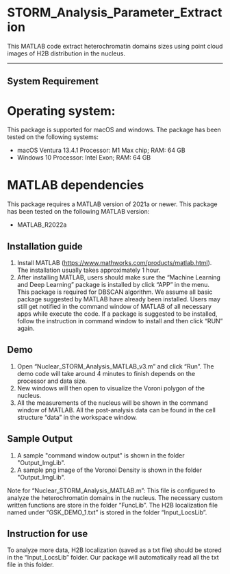 # STORM_Analysis_Parameter_Extraction

This MATLAB code extract heterochromatin domains sizes using point cloud images of H2B distribution in the nucleus. 

------------------------------------------------------------------------------
## System Requirement
# Operating system:
This package is supported for macOS and windows. The package has been tested on the following systems:
- macOS Ventura 13.4.1 Processor: M1 Max chip; RAM: 64 GB
- Windows 10 Processor: Intel Exon; RAM: 64 GB


# MATLAB dependencies
This package requires a MATLAB version of 2021a or newer. This package has been tested on the following MATLAB version:
- MATLAB_R2022a


## Installation guide
1. Install MATLAB (https://www.mathworks.com/products/matlab.html). The installation usually takes approximately 1 hour.
2. After installing MATLAB, users should make sure the “Machine Learning and Deep Learning” package is installed by click “APP” in the menu. This package is required for DBSCAN algorithm. We assume all basic package suggested by MATLAB have already been installed. Users may still get notified in the command window of MATLAB of all necessary apps while execute the code. If a package is suggested to be installed, follow the instruction in command window to install and then click “RUN” again.

## Demo
1. Open “Nuclear_STORM_Analysis_MATLAB_v3.m” and click “Run”. The demo code will take around 4 minutes to finish depends on the processor and data size.
2. New windows will then open to visualize the Voroni polygon of the nucleus.
3. All the measurements of the nucleus will be shown in the command window of MATLAB. All the post-analysis data can be found in the cell structure “data” in the workspace window.

## Sample Output
1. A sample "command window output" is shown in the folder "Output_ImgLib".
2. A sample png image of the Voronoi Density is shown in the folder "Output_ImgLib".

Note for “Nuclear_STORM_Analysis_MATLAB.m”: This file is configured to analyze the heterochromatin domains in the nucleus. The necessary custom written functions are store in the folder “FuncLib”. The H2B localization file named under “GSK_DEMO_1.txt” is stored in the folder “Input_LocsLib”.

## Instruction for use
To analyze more data, H2B localization (saved as a txt file) should be stored in the “Input_LocsLib” folder. Our package will automatically read all the txt file in this folder.
